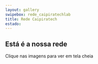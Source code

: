```yaml
---
layout: gallery
swipebox: rede_caipiratechlab
title: Rede Caipiratech
estado: 
---
```


## Está é a nossa rede

Clique nas imagens para ver em tela cheia


